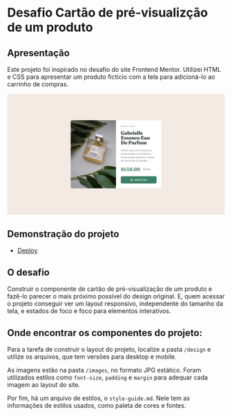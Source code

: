 # Desafio Cartão de pré-visualizção de um produto

## Apresentação

Este projeto foi inspirado no desafio do site Frontend Mentor. Utilizei HTML e CSS para apresentar um produto fictício com a tela para adicioná-lo ao carrinho de compras.

![Pré-visualização do projeto](./images/desktop-design.jpg)

## Demonstração do projeto

- [Deploy](https://product-preview-card-component-rmfs.vercel.app/)

## O desafio

Construir o componente de cartão de pré-visualização de um produto e fazê-lo parecer o mais próximo possível do design original. E, quem acessar o projeto conseguir ver um layout responsivo, independente do tamanho da tela, e estados de foco e foco para elementos interativos.

## Onde encontrar os componentes do projeto:

Para a tarefa de construir o layout do projeto, localize a pasta `/design` e utilize os arquivos, que tem versões para desktop e mobile. 

As imagens estão na pasta `/images`, no formato JPG estático. Foram utilizados estilos como `font-size`, `padding` e `margin` para adequar cada imagem ao layout do site. 

Por fim, há um arquivo de estilos, o `style-guide.md`. Nele tem as informações de estilos usados, como paleta de cores e fontes.
